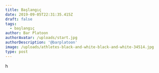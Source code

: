 ```yaml
---
title: Başlangıç
date: 2019-09-05T22:31:35.415Z
draft: false
tags:
  - başlangıç
author: Bar Platoon
authorAvatar: /uploads/start.jpg
authorDescription: '@barplatoon'
image: /uploads/athletes-black-and-white-black-and-white-34514.jpg
type: post
---
```

h
